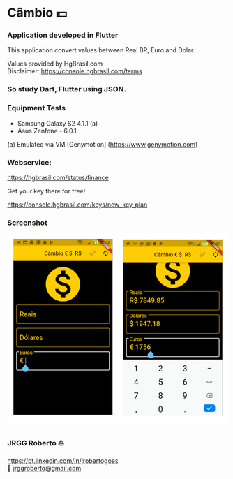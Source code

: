  Câmbio :dollar:
=======
### Application developed in Flutter

This application convert values between Real BR, Euro and Dolar.

Values provided by HgBrasil.com<br>
Disclaimer: https://console.hgbrasil.com/terms

### So study Dart, Flutter using JSON.

### Equipment Tests
* Samsung Galaxy S2 4.1.1 (a)
* Asus Zenfone - 6.0.1

(a) Emulated via VM [Genymotion] (https://www.genymotion.com)

### Webservice: 
  https://hgbrasil.com/status/finance

Get your key there for free!

  https://console.hgbrasil.com/keys/new_key_plan


### Screenshot

![Alt Telas](https://github.com/JRGGRoberto/Cambio/blob/master/img.png)


### JRGG Roberto :sailboat:<br>
https://pt.linkedin.com/in/jrobertogoes <br>
:e-mail: jrggroberto@gmail.com
